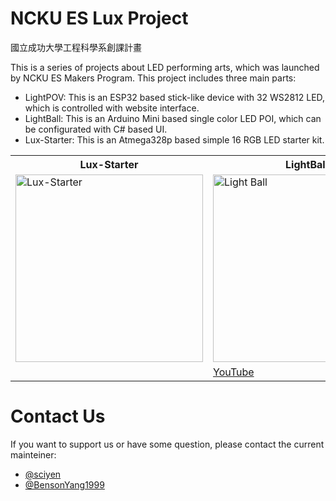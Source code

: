 # NCKU ES Lux Project
國立成功大學工程科學系創課計畫

This is a series of projects about LED performing arts, which was launched by NCKU ES Makers Program. This project includes three main parts:
- LightPOV: This is an ESP32 based stick-like device with 32 WS2812 LED, which is controlled with website interface.
- LightBall: This is an Arduino Mini based single color LED POI, which can be configurated with C# based UI.
- Lux-Starter: This is an Atmega328p based simple 16 RGB LED starter kit.


<table style="table-layout: fixed">
<tr>
  <th>Lux-Starter</th>
  <th>LightBall</th>
  <th>LightPOV</th>
</tr>
<tr>
  <td><a href="https://imgur.com/E7q4vUQ"><img src="https://i.imgur.com/E7q4vUQ.jpg" title="Lux-Starter" style="width:300px"/></a></td>
  <td><a href="https://imgur.com/lLIcmP5"><img src="https://i.imgur.com/lLIcmP5.jpg" title="Light Ball"  style="width:300px"/></a></td>
  <td><a href="https://imgur.com/d53zrUp"><img src="https://i.imgur.com/d53zrUp.jpg" title="Light POV"  style="width:300px"/></a></td>
</tr>
<tr>
  <td></td>
  <td><a href="https://youtu.be/g5vR8DxKb7g">YouTube</a></td>
  <td><a href="https://youtu.be/oVoUZH0_7GY">YouTube</a></td>
</tr>
</table>

# Contact Us
If you want to support us or have some question, please contact the current mainteiner:
- [@sciyen](https://github.com/sciyen)
- [@BensonYang1999](https://github.com/BensonYang1999)
